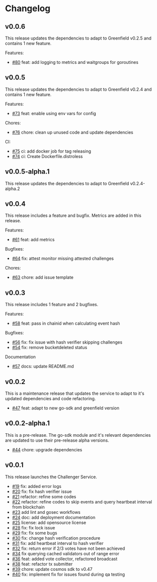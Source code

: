# Changelog

## v0.0.6  
This release updates the dependencies to adapt to Greenfield v0.2.5 and contains 1 new feature.

Features:  
* [#80](https://github.com/bnb-chain/greenfield-challenger/pull/880) feat: add logging to metrics and waitgroups for goroutines

## v0.0.5
This release updates the dependencies to adapt to Greenfield v0.2.4 and contains 1 new feature.  

Features:  
* [#73](https://github.com/bnb-chain/greenfield-challenger/pull/73) feat: enable using env vars for config

Chores:
* [#76](https://github.com/bnb-chain/greenfield-challenger/pull/76) chore: clean up unused code and update dependencies

CI:  
* [#75](https://github.com/bnb-chain/greenfield-challenger/pull/75) ci: add docker job for tag releasing
* [#74](https://github.com/bnb-chain/greenfield-challenger/pull/74) ci: Create Dockerfile.distroless


## v0.0.5-alpha.1
This release updates the dependencies to adapt to Greenfield v0.2.4-alpha.2

## v0.0.4
This release includes a feature and bugfix. Metrics are added in this release.

Features:
* [#61](https://github.com/bnb-chain/greenfield-challenger/pull/61) feat: add metrics

Bugfixes:
* [#64](https://github.com/bnb-chain/greenfield-challenger/pull/64) fix: attest monitor missing attested challenges

Chores:
* [#63](https://github.com/bnb-chain/greenfield-challenger/pull/63) chore: add issue template


## v0.0.3
This release includes 1 feature and 2 bugfixes.

Features:
* [#58](https://github.com/bnb-chain/greenfield-challenger/pull/58) feat: pass in chainid when calculating event hash

Bugfixes:
* [#56](https://github.com/bnb-chain/greenfield-challenger/pull/56) fix: fix issue with hash verifier skipping challenges
* [#54](https://github.com/bnb-chain/greenfield-challenger/pull/54) fix: remove bucketdeleted status

Documentation
* [#57](https://github.com/bnb-chain/greenfield-challenger/pull/57) docs: update README.md

## v0.0.2
This is a maintenance release that updates the service to adapt to it's updated dependencies and code refactoring.
* [#47](https://github.com/bnb-chain/greenfield-challenger/pull/47) feat: adapt to new go-sdk and greenfield version

## v0.0.2-alpha.1
This is a pre-release. The go-sdk module and it's relevant dependencies are updated to use their pre-release alpha versions.
* [#44](https://github.com/bnb-chain/greenfield-challenger/pull/44) chore: upgrade dependencies    

## v0.0.1
This release launches the Challenger Service.

* [#19](https://github.com/bnb-chain/greenfield-challenger/pull/19) fix: added error logs  
* [#20](https://github.com/bnb-chain/greenfield-challenger/pull/20) fix: fix hash verifier issue
* [#21](https://github.com/bnb-chain/greenfield-challenger/pull/21) refactor: refine some codes
* [#22](https://github.com/bnb-chain/greenfield-challenger/pull/22) refactor: refine codes to skip events and query heartbeat interval from blockchain
* [#23](https://github.com/bnb-chain/greenfield-challenger/pull/23) add lint and gosec workflows
* [#24](https://github.com/bnb-chain/greenfield-challenger/pull/24) doc: add deployment documentation 
* [#25](https://github.com/bnb-chain/greenfield-challenger/pull/25) license: add opensource license 
* [#28](https://github.com/bnb-chain/greenfield-challenger/pull/28) fix: fix lock issue 
* [#29](https://github.com/bnb-chain/greenfield-challenger/pull/29) fix: fix some bugs 
* [#30](https://github.com/bnb-chain/greenfield-challenger/pull/30) fix: change hash verification procedure 
* [#31](https://github.com/bnb-chain/greenfield-challenger/pull/31) fix: add heartbeat interval to hash verifier 
* [#32](https://github.com/bnb-chain/greenfield-challenger/pull/32) fix: return error if 2/3 votes have not been achieved 
* [#34](https://github.com/bnb-chain/greenfield-challenger/pull/34) fix querying cached validators out of range error 
* [#36](https://github.com/bnb-chain/greenfield-challenger/pull/36) feat: added vote collector, refactored broadcast 
* [#38](https://github.com/bnb-chain/greenfield-challenger/pull/38) feat: refactor tx submitter 
* [#39](https://github.com/bnb-chain/greenfield-challenger/pull/39) chore: update cosmos sdk to v0.47 
* [#40](https://github.com/bnb-chain/greenfield-challenger/pull/40) fix: implement fix for issues found during qa testing 
